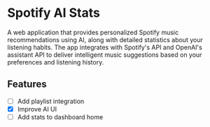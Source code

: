 # Spotify AI Stats

A web application that provides personalized Spotify music recommendations using AI, along with detailed statistics about your listening habits. The app integrates with Spotify's API and OpenAI's assistant API to deliver intelligent music suggestions based on your preferences and listening history.

## Features

- [ ] Add playlist integration
- [x] Improve AI UI
- [ ] Add stats to dashboard home
